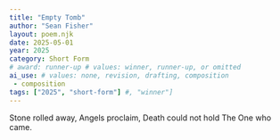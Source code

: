 ```yaml
---
title: "Empty Tomb"
author: "Sean Fisher"
layout: poem.njk
date: 2025-05-01
year: 2025
category: Short Form
# award: runner-up # values: winner, runner-up, or omitted
ai_use: # values: none, revision, drafting, composition
 - composition
tags: ["2025", "short-form"] #, "winner"]
---
```

Stone rolled away,
Angels proclaim,
Death could not hold
The One who came.